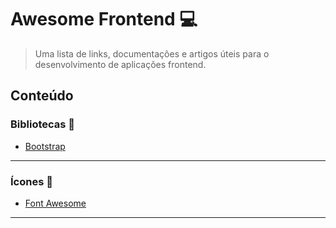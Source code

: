 # Awesome Frontend 💻

> Uma lista de links, documentações e artigos úteis para o desenvolvimento de aplicações frontend.

## Conteúdo

### Bibliotecas 📂

* [Bootstrap](https://getbootstrap.com/docs/4.4/getting-started/introduction/)

---

### Ícones 🏴

* [Font Awesome](https://fontawesome.com/icons?d=gallery)

---